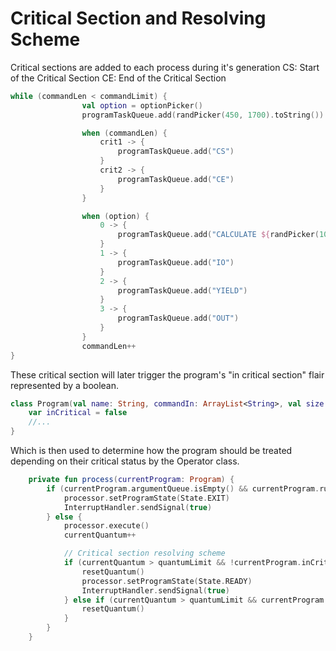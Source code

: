 # Critical Section and Resolving Scheme
Critical sections are added to each process during it's generation
CS: Start of the Critical Section
CE: End of the Critical Section
```kotlin
while (commandLen < commandLimit) {
                val option = optionPicker()
                programTaskQueue.add(randPicker(450, 1700).toString())

                when (commandLen) {
                    crit1 -> {
                        programTaskQueue.add("CS")
                    }
                    crit2 -> {
                        programTaskQueue.add("CE")
                    }
                }

                when (option) {
                    0 -> {
                        programTaskQueue.add("CALCULATE ${randPicker(100, 350)}")
                    }
                    1 -> {
                        programTaskQueue.add("IO")
                    }
                    2 -> {
                        programTaskQueue.add("YIELD")
                    }
                    3 -> {
                        programTaskQueue.add("OUT")
                    }
                }
                commandLen++
}
```

These critical section will later trigger the program's "in critical section" flair represented by a boolean.
```kotlin
class Program(val name: String, commandIn: ArrayList<String>, val size: Int) {
    var inCritical = false
    //...
}
```

Which is then used to determine how the program should be treated depending on their critical status by the Operator class.
```kotlin
    private fun process(currentProgram: Program) {
        if (currentProgram.argumentQueue.isEmpty() && currentProgram.runTime <= 0) {
            processor.setProgramState(State.EXIT)
            InterruptHandler.sendSignal(true)
        } else {
            processor.execute()
            currentQuantum++

            // Critical section resolving scheme
            if (currentQuantum > quantumLimit && !currentProgram.inCritical) {
                resetQuantum()
                processor.setProgramState(State.READY)
                InterruptHandler.sendSignal(true)
            } else if (currentQuantum > quantumLimit && currentProgram.inCritical) {
                resetQuantum()
            }
        }
    }
```
